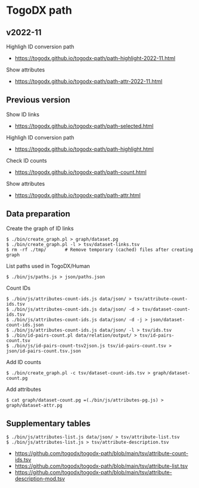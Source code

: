 # TogoDX path

## v2022-11

Highligh ID conversion path
* https://togodx.github.io/togodx-path/path-highlight-2022-11.html

Show attributes
* https://togodx.github.io/togodx-path/path-attr-2022-11.html

## Previous version

Show ID links
* https://togodx.github.io/togodx-path/path-selected.html

Highligh ID conversion path
* https://togodx.github.io/togodx-path/path-highlight.html

Check ID counts
* https://togodx.github.io/togodx-path/path-count.html

Show attributes
* https://togodx.github.io/togodx-path/path-attr.html

## Data preparation

Create the graph of ID links
```
$ ./bin/create_graph.pl > graph/dataset.pg
$ ./bin/create_graph.pl -l > tsv/dataset-links.tsv
$ rm -rf ./tmp/       # Remove temporary (cached) files after creating graph
```

List paths used in TogoDX/Human
```
$ ./bin/js/paths.js > json/paths.json
```

Count IDs
```
$ ./bin/js/attributes-count-ids.js data/json/ > tsv/attribute-count-ids.tsv
$ ./bin/js/attributes-count-ids.js data/json/ -d > tsv/dataset-count-ids.tsv
$ ./bin/js/attributes-count-ids.js data/json/ -d -j > json/dataset-count-ids.json
$ ./bin/js/attributes-count-ids.js data/json/ -l > tsv/ids.tsv
$ ./bin/id-pairs-count.pl data/relation/output/ > tsv/id-pairs-count.tsv
$ ./bin/js/id-pairs-count-tsv2json.js tsv/id-pairs-count.tsv > json/id-pairs-count.tsv.json
```

Add ID counts
```
$ ./bin/create_graph.pl -c tsv/dataset-count-ids.tsv > graph/dataset-count.pg
```

Add attributes
```
$ cat graph/dataset-count.pg =(./bin/js/attributes-pg.js) > graph/dataset-attr.pg
```

## Supplementary tables

```
$ ./bin/js/attributes-list.js data/json/ > tsv/attribute-list.tsv
$ ./bin/js/attributes-list.js > tsv/attribute-description.tsv
```
* https://github.com/togodx/togodx-path/blob/main/tsv/attribute-count-ids.tsv
* https://github.com/togodx/togodx-path/blob/main/tsv/attribute-list.tsv
* https://github.com/togodx/togodx-path/blob/main/tsv/attribute-description-mod.tsv
